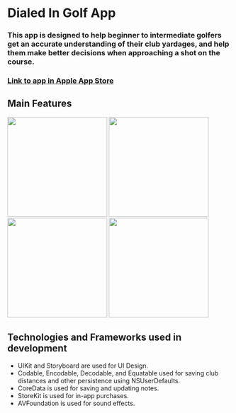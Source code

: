 # Dialed In Golf App

### This app is designed to help beginner to intermediate golfers get an accurate understanding of their club yardages, and help them make better decisions when approaching a shot on the course.

### [Link to app in Apple App Store](https://apps.apple.com/us/app/dialed-in-golf/id1607559987)

## Main Features

<p float="left">
  <img src="https://user-images.githubusercontent.com/32307897/153724192-b38d111c-2d15-48b0-abc4-ed4cc4badfb2.jpeg" width="225" />
  <img src="https://user-images.githubusercontent.com/32307897/153724191-b34155b3-51a7-4674-a8bb-1ae96f1776aa.jpeg" width="225" /> 
  <img src="https://user-images.githubusercontent.com/32307897/153724190-bab2694f-dc38-47b5-9063-d7f8353f91e9.jpeg" width="225" />
  <img src="https://user-images.githubusercontent.com/32307897/153724186-4531f46e-a3aa-4b3b-906b-6ad3dba6bce0.jpeg" width="225" />
</p>



## Technologies and Frameworks used in development
- UIKit and Storyboard are used for UI Design.
- Codable, Encodable, Decodable, and Equatable used for saving club distances and other persistence using NSUserDefaults.
- CoreData is used for saving and updating notes.
- StoreKit is used for in-app purchases.
- AVFoundation is used for sound effects. 

